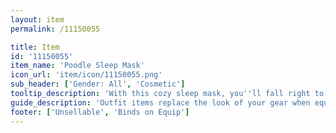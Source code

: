 ```yaml
---
layout: item
permalink: /11150055

title: Item
id: '11150055'
item_name: 'Poodle Sleep Mask'
icon_url: 'item/icon/11150055.png'
sub_header: ['Gender: All', 'Cosmetic']
tooltip_description: 'With this cozy sleep mask, you''ll fall right to sleep!'
guide_description: 'Outfit items replace the look of your gear when equipped.'
footer: ['Unsellable', 'Binds on Equip']
---
```

